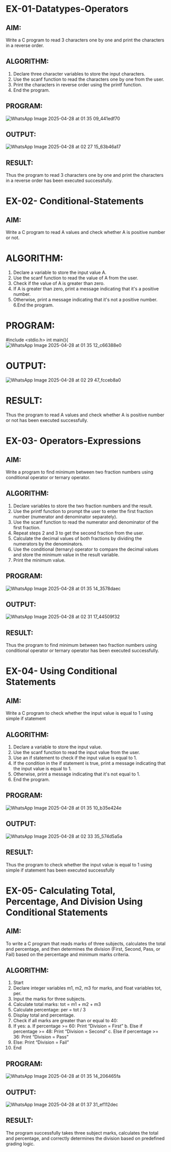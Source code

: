 
# EX-01-Datatypes-Operators
## AIM:
Write a C program to read 3 characters one by one and print the characters in a reverse order.

## ALGORITHM:
1.	Declare three character variables to store the input characters.
2.	Use the scanf function to read the characters one by one from the user.
3.	Print the characters in reverse order using the printf function.
4.	End the program.

## PROGRAM:

![WhatsApp Image 2025-04-28 at 01 35 09_441edf70](https://github.com/user-attachments/assets/b085e6ae-63a7-48bd-ab5b-b85990b7b228)

## OUTPUT:

![WhatsApp Image 2025-04-28 at 02 27 15_63b46a17](https://github.com/user-attachments/assets/f972c5e1-6111-467f-b79a-ed456f97271f)


















## RESULT:
Thus the program to read 3 characters one by one and print the characters in a reverse order has been executed successfully.


# EX-02- Conditional-Statements
## AIM:
Write a C program to read A values and check whether A is positive number or not.

# ALGORITHM:
1.	Declare a variable to store the input value A.
2.	Use the scanf function to read the value of A from the user.
3.	Check if the value of A is greater than zero.
4.	If A is greater than zero, print a message indicating that it's a positive number. 
5.	Otherwise, print a message indicating that it's not a positive number.
6.End the program.

# PROGRAM:

#include <stdio.h>
int main(){
![WhatsApp Image 2025-04-28 at 01 35 12_c66388e0](https://github.com/user-attachments/assets/a678af9c-70d1-4bec-9d7c-f8ca9920f3bc)

# OUTPUT:
![WhatsApp Image 2025-04-28 at 02 29 47_fcceb8a0](https://github.com/user-attachments/assets/5af36853-ccf9-41f2-9e92-117d74fe76ac)

# RESULT:
Thus the program to read A values and check whether A is positive number or not has been executed successfully.
 
 
 


# EX-03- Operators-Expressions
## AIM:
Write a program to find minimum between two fraction numbers using conditional operator or ternary operator.

## ALGORITHM:
1.	Declare variables to store the two fraction numbers and the result.
2.	Use the printf function to prompt the user to enter the first fraction number (numerator and denominator separately).
3.	Use the scanf function to read the numerator and denominator of the first fraction.
4.	Repeat steps 2 and 3 to get the second fraction from the user.
5.	Calculate the decimal values of both fractions by dividing the numerators by the denominators.
6.	Use the conditional (ternary) operator to compare the decimal values and store the minimum value in the result variable.
7.	Print the minimum value.

## PROGRAM:
![WhatsApp Image 2025-04-28 at 01 35 14_3578daec](https://github.com/user-attachments/assets/5c8b6f1b-546d-446c-bdd8-75019a9ec69e)

## OUTPUT:
![WhatsApp Image 2025-04-28 at 02 31 17_44509f32](https://github.com/user-attachments/assets/6e84d244-ba1a-43cb-99e6-74eadb615d54)

## RESULT:
Thus the program to find minimum between two fraction numbers using conditional operator or ternary operator has been executed successfully.




# EX-04- Using Conditional Statements

## AIM:
Write a C program to check whether the input value is equal to 1 using simple if statement

## ALGORITHM:
1.	Declare a variable to store the input value.
2.	Use the scanf function to read the input value from the user.
3.	Use an if statement to check if the input value is equal to 1.
4.	If the condition in the if statement is true, print a message indicating that the input value is equal to 1.
5.	Otherwise, print a message indicating that it's not equal to 1.
6.	End the program.

## PROGRAM:
![WhatsApp Image 2025-04-28 at 01 35 10_b35e424e](https://github.com/user-attachments/assets/a74e2db8-878f-4a6e-9177-e955d12da06f)


## OUTPUT:

![WhatsApp Image 2025-04-28 at 02 33 35_574d5a5a](https://github.com/user-attachments/assets/c4ab3091-7806-4fbf-99ee-ab2426918d17)

## RESULT:
Thus the program to check whether the input value is equal to 1 using simple if statement has been executed successfully



# EX-05- Calculating Total, Percentage, And Division Using Conditional Statements 
## AIM:
To write a C program that reads marks of three subjects, calculates the total and percentage, and then determines the division (First, Second, Pass, or Fail) based on the percentage and minimum marks criteria.
## ALGORITHM:
1.	Start
2.	Declare integer variables m1, m2, m3 for marks, and float variables tot, per.
3.	Input the marks for three subjects.
4.	Calculate total marks: tot = m1 + m2 + m3
5.	Calculate percentage: per = tot / 3
6.	Display total and percentage.
7.	Check if all marks are greater than or equal to 40:
8.	If yes:
a.	If percentage >= 60: Print “Division = First”
b.	Else if percentage >= 48: Print “Division = Second”
c.	Else if percentage >= 36: Print “Division = Pass”
9.	Else: Print “Division = Fail”
10.	End
## PROGRAM:
![WhatsApp Image 2025-04-28 at 01 35 14_206465fa](https://github.com/user-attachments/assets/76705f90-5bbb-449d-acf6-fbbdbb1ffbcd)

## OUTPUT:

![WhatsApp Image 2025-04-28 at 01 37 31_ef112dec](https://github.com/user-attachments/assets/03a92651-a9a9-48d7-965a-c8bec5fed4fd)


## RESULT:
The program successfully takes three subject marks, calculates the total and percentage, and correctly determines the division based on predefined grading logic.

